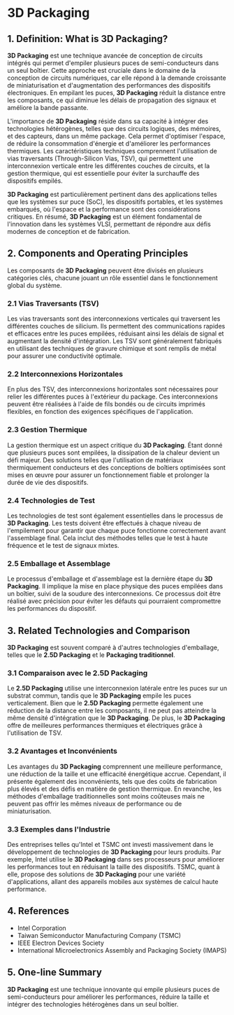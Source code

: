 # 3D Packaging

## 1. Definition: What is **3D Packaging**?
**3D Packaging** est une technique avancée de conception de circuits intégrés qui permet d'empiler plusieurs puces de semi-conducteurs dans un seul boîtier. Cette approche est cruciale dans le domaine de la conception de circuits numériques, car elle répond à la demande croissante de miniaturisation et d'augmentation des performances des dispositifs électroniques. En empilant les puces, **3D Packaging** réduit la distance entre les composants, ce qui diminue les délais de propagation des signaux et améliore la bande passante. 

L'importance de **3D Packaging** réside dans sa capacité à intégrer des technologies hétérogènes, telles que des circuits logiques, des mémoires, et des capteurs, dans un même package. Cela permet d'optimiser l'espace, de réduire la consommation d'énergie et d'améliorer les performances thermiques. Les caractéristiques techniques comprennent l'utilisation de vias traversants (Through-Silicon Vias, TSV), qui permettent une interconnexion verticale entre les différentes couches de circuits, et la gestion thermique, qui est essentielle pour éviter la surchauffe des dispositifs empilés.

**3D Packaging** est particulièrement pertinent dans des applications telles que les systèmes sur puce (SoC), les dispositifs portables, et les systèmes embarqués, où l'espace et la performance sont des considérations critiques. En résumé, **3D Packaging** est un élément fondamental de l'innovation dans les systèmes VLSI, permettant de répondre aux défis modernes de conception et de fabrication.

## 2. Components and Operating Principles
Les composants de **3D Packaging** peuvent être divisés en plusieurs catégories clés, chacune jouant un rôle essentiel dans le fonctionnement global du système. 

### 2.1 Vias Traversants (TSV)
Les vias traversants sont des interconnexions verticales qui traversent les différentes couches de silicium. Ils permettent des communications rapides et efficaces entre les puces empilées, réduisant ainsi les délais de signal et augmentant la densité d'intégration. Les TSV sont généralement fabriqués en utilisant des techniques de gravure chimique et sont remplis de métal pour assurer une conductivité optimale.

### 2.2 Interconnexions Horizontales
En plus des TSV, des interconnexions horizontales sont nécessaires pour relier les différentes puces à l'extérieur du package. Ces interconnexions peuvent être réalisées à l'aide de fils bondés ou de circuits imprimés flexibles, en fonction des exigences spécifiques de l'application.

### 2.3 Gestion Thermique
La gestion thermique est un aspect critique du **3D Packaging**. Étant donné que plusieurs puces sont empilées, la dissipation de la chaleur devient un défi majeur. Des solutions telles que l'utilisation de matériaux thermiquement conducteurs et des conceptions de boîtiers optimisées sont mises en œuvre pour assurer un fonctionnement fiable et prolonger la durée de vie des dispositifs.

### 2.4 Technologies de Test
Les technologies de test sont également essentielles dans le processus de **3D Packaging**. Les tests doivent être effectués à chaque niveau de l'empilement pour garantir que chaque puce fonctionne correctement avant l'assemblage final. Cela inclut des méthodes telles que le test à haute fréquence et le test de signaux mixtes.

### 2.5 Emballage et Assemblage
Le processus d'emballage et d'assemblage est la dernière étape du **3D Packaging**. Il implique la mise en place physique des puces empilées dans un boîtier, suivi de la soudure des interconnexions. Ce processus doit être réalisé avec précision pour éviter les défauts qui pourraient compromettre les performances du dispositif.

## 3. Related Technologies and Comparison
**3D Packaging** est souvent comparé à d'autres technologies d'emballage, telles que le **2.5D Packaging** et le **Packaging traditionnel**. 

### 3.1 Comparaison avec le **2.5D Packaging**
Le **2.5D Packaging** utilise une interconnexion latérale entre les puces sur un substrat commun, tandis que le **3D Packaging** empile les puces verticalement. Bien que le **2.5D Packaging** permette également une réduction de la distance entre les composants, il ne peut pas atteindre la même densité d'intégration que le **3D Packaging**. De plus, le **3D Packaging** offre de meilleures performances thermiques et électriques grâce à l'utilisation de TSV.

### 3.2 Avantages et Inconvénients
Les avantages du **3D Packaging** comprennent une meilleure performance, une réduction de la taille et une efficacité énergétique accrue. Cependant, il présente également des inconvénients, tels que des coûts de fabrication plus élevés et des défis en matière de gestion thermique. En revanche, les méthodes d'emballage traditionnelles sont moins coûteuses mais ne peuvent pas offrir les mêmes niveaux de performance ou de miniaturisation.

### 3.3 Exemples dans l'Industrie
Des entreprises telles qu'Intel et TSMC ont investi massivement dans le développement de technologies de **3D Packaging** pour leurs produits. Par exemple, Intel utilise le **3D Packaging** dans ses processeurs pour améliorer les performances tout en réduisant la taille des dispositifs. TSMC, quant à elle, propose des solutions de **3D Packaging** pour une variété d'applications, allant des appareils mobiles aux systèmes de calcul haute performance.

## 4. References
- Intel Corporation
- Taiwan Semiconductor Manufacturing Company (TSMC)
- IEEE Electron Devices Society
- International Microelectronics Assembly and Packaging Society (IMAPS)

## 5. One-line Summary
**3D Packaging** est une technique innovante qui empile plusieurs puces de semi-conducteurs pour améliorer les performances, réduire la taille et intégrer des technologies hétérogènes dans un seul boîtier.